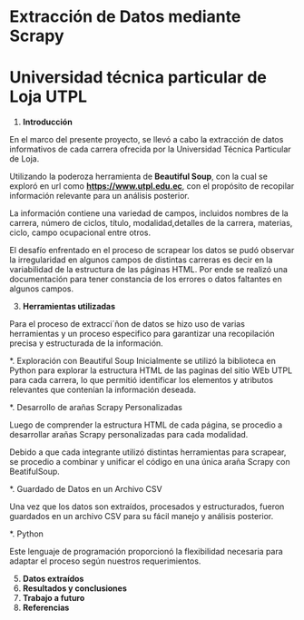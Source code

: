 # Extracción de Datos mediante Scrapy
# Universidad técnica particular de Loja UTPL

1. **Introducción**
   
En el marco del presente proyecto, se llevó a cabo la extracción de datos informativos de cada carrera ofrecida por la Universidad Técnica Particular de Loja.

Utilizando la poderoza herramienta de **Beautiful Soup**, con la cual se exploró en url como **https://www.utpl.edu.ec**, con el propósito de recopilar información relevante para un análisis posterior.

La información contiene una variedad de campos, incluidos nombres de la carrera, número de ciclos, título, modalidad,detalles de la carrera, materias, ciclo, campo ocupacional entre otros.

El desafío enfrentado en el proceso de scrapear los datos se pudó observar la irregularidad en algunos campos de distintas carreras es decir en la variabilidad de la estructura de las páginas HTML. Por ende se realizó una documentación para tener constancia de los errores o datos faltantes en algunos campos.

3. **Herramientas utilizadas**
   
Para el proceso de extracci´ñon de datos se hizo uso de varias herramientas y un proceso especifico para garantizar una recopilación precisa y estructurada de la información.

*. Exploración con Beautiful Soup
   Inicialmente se utilizó la biblioteca en Python para explorar la estructura HTML de las paginas del sitio WEb UTPL para cada carrera, lo que permitió identificar los elementos y atributos relevantes que contenían la información deseada.
   
*. Desarrollo de arañas Scrapy Personalizadas

   Luego de comprender la estructura HTML de cada página, se procedio a desarrollar arañas Scrapy personalizadas para cada modalidad.
   
   Debido a que cada integrante utilizó distintas herramientas para scrapear, se procedio a combinar y unificar el código en una única araña Scrapy con BeatifulSoup.
   
*. Guardado de Datos en un Archivo CSV

   Una vez que los datos son extraídos, procesados y estructurados, fueron guardados en un archivo CSV para su fácil manejo y análisis posterior.

*. Python

   Este lenguaje de programación proporcionó la flexibilidad necesaria para adaptar el proceso según nuestros requerimientos.
   
5. **Datos extraídos**
6. **Resultados y conclusiones**
7. **Trabajo a futuro**
8. **Referencias**
